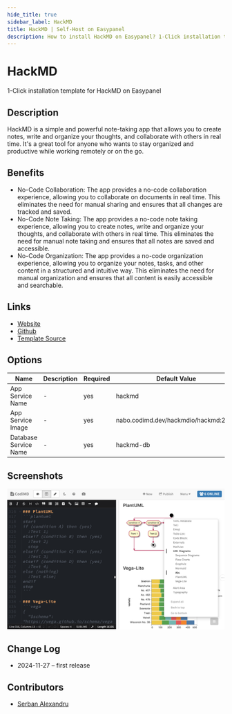 ```yaml
---
hide_title: true
sidebar_label: HackMD
title: HackMD | Self-Host on Easypanel
description: How to install HackMD on Easypanel? 1-Click installation template for HackMD on Easypanel
---
```


<!-- generated -->

# HackMD

1-Click installation template for HackMD on Easypanel

## Description

HackMD is a simple and powerful note-taking app that allows you to create notes, write and organize your thoughts, and collaborate with others in real time. It&#39;s a great tool for anyone who wants to stay organized and productive while working remotely or on the go.

## Benefits

- No-Code Collaboration: The app provides a no-code collaboration experience, allowing you to collaborate on documents in real time. This eliminates the need for manual sharing and ensures that all changes are tracked and saved.
- No-Code Note Taking: The app provides a no-code note taking experience, allowing you to create notes, write and organize your thoughts, and collaborate with others in real time. This eliminates the need for manual note taking and ensures that all notes are saved and accessible.
- No-Code Organization: The app provides a no-code organization experience, allowing you to organize your notes, tasks, and other content in a structured and intuitive way. This eliminates the need for manual organization and ensures that all content is easily accessible and searchable.

## Links

- [Website](https://hackmd.io/)
- [Github](https://github.com/hackmdio/codimd)
- [Template Source](https://github.com/easypanel-io/templates/tree/main/templates/hackmdio)

## Options

Name | Description | Required | Default Value
-|-|-|-
App Service Name | - | yes | hackmd
App Service Image | - | yes | nabo.codimd.dev/hackmdio/hackmd:2.5.4
Database Service Name | - | yes | hackmd-db

## Screenshots

![HackMD Screenshot](./assets/screenshot.png)

## Change Log

- 2024-11-27 – first release

## Contributors

- [Serban Alexandru](https://github.com/serban-alexandru)
